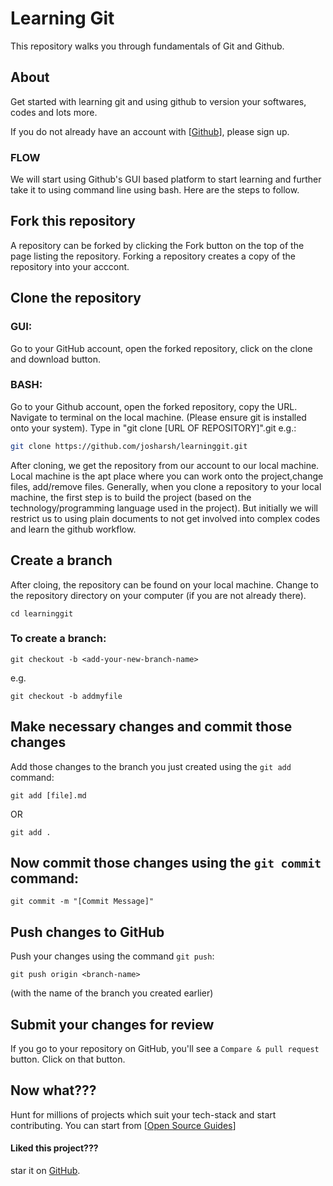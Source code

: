 # Learning Git
This repository walks you through fundamentals of Git and Github.

## About
Get started with learning git and using github to version your softwares, codes and lots more. 

If you do not already have an account with [[Github](https://github.com)], please sign up.

### FLOW
We will start using Github's GUI based platform to start learning and further take it to using command line using bash. 
Here are the steps to follow.

## Fork this repository

A repository can be forked by clicking the Fork button on the top of the page listing the repository. Forking a repository creates a copy of the repository into your acccont.

## Clone the repository
### GUI: 
Go to your GitHub account, open the forked repository, click on the clone and download button.
### BASH:
Go to your Github account, open the forked repository, copy the URL. Navigate to terminal on the local machine. (Please ensure git is installed onto your system). Type in "git clone \[URL OF REPOSITORY]".git
e.g.:

```bash
git clone https://github.com/josharsh/learninggit.git
```
After cloning, we get the repository from our account to our local machine. Local machine is the apt place where you can work onto the project,change files, add/remove files. Generally, when you clone a repository to your local machine, the first step is to build the project (based on the technology/programming language used in the project). But initially we will restrict us to using plain documents to not get involved into complex codes and learn the github workflow. 

## Create a branch
After cloing, the repository can be found on your local machine. Change to the repository directory on your computer (if you are not already there). 
```
cd learninggit
```

### To create a branch: 
```
git checkout -b <add-your-new-branch-name>
```
e.g.
```
git checkout -b addmyfile
```
## Make necessary changes and commit those changes

Add those changes to the branch you just created using the `git add` command:
```
git add [file].md
```
OR
```
git add .
```

## Now commit those changes using the `git commit` command:
```
git commit -m "[Commit Message]"
```
## Push changes to GitHub

Push your changes using the command `git push`:
```
git push origin <branch-name>
```
(with the name of the branch you created earlier)

## Submit your changes for review

If you go to your repository on GitHub, you'll see a  `Compare & pull request` button. Click on that button.

## Now what???

Hunt for millions of projects which suit your tech-stack and start contributing. 
You can start from [[Open Source Guides](https://github.com/josharsh/OpenSourceGuides)]

#### Liked this project??? 
star it on [GitHub](https://github.com/josharsh/LearningGit).

